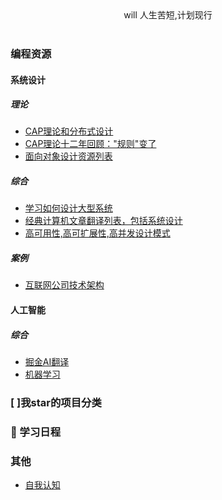 <div align="center">
<head> will 人生苦短,计划现行</head>
</div><br/>

### 编程资源
#### 系统设计
##### 理论
- [CAP理论和分布式设计](https://mp.weixin.qq.com/s/gV7DqSgSkz_X56p2X_x_cQ)
- [CAP理论十二年回顾："规则"变了](http://www.infoq.com/cn/articles/cap-twelve-years-later-how-the-rules-have-changed)
- [面向对象设计资源列表](https://github.com/dbartolini/data-oriented-design)
##### 综合
- [学习如何设计大型系统](https://github.com/donnemartin/system-design-prime)
- [经典计算机文章翻译列表，包括系统设计](https://github.com/oldratlee/translations)
- [高可用性,高可扩展性,高并发设计模式](https://github.com/binhnguyennus/awesome-scalability)
##### 案例
- [互联网公司技术架构](https://github.com/davideuler/architecture.of.internet-product)

#### 人工智能
##### 综合
- [掘金AI翻译](https://github.com/xitu/gold-miner/blob/master/AI.md)
- [机器学习](https://github.com/apachecn/AiLearning)

### [ ]我star的项目分类
### :calendar: 学习日程  
### 其他
- [自我认知](main.org)
